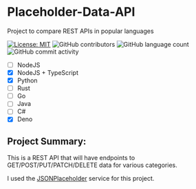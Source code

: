 # Placeholder-Data-API
Project to compare REST APIs in popular languages

[![License: MIT](https://img.shields.io/badge/License-MIT-yellow.svg)](https://opensource.org/licenses/MIT) ![GitHub contributors](https://img.shields.io/github/contributors/spiray/placeholder-data-api.svg) ![GitHub language count](https://img.shields.io/github/languages/count/spiray/placeholder-data-api) ![GitHub commit activity](https://img.shields.io/github/commit-activity/m/spiray/placeholder-data-api.svg)

- [ ] NodeJS
- [x] NodeJS + TypeScript
- [x] Python
- [ ] Rust
- [ ] Go
- [ ] Java
- [ ] C#
- [x] Deno

## Project Summary:

This is a REST API that will have endpoints to GET/POST/PUT/PATCH/DELETE data for various categories.

I used the [JSONPlaceholder](https://jsonplaceholder.typicode.com) service for this project.